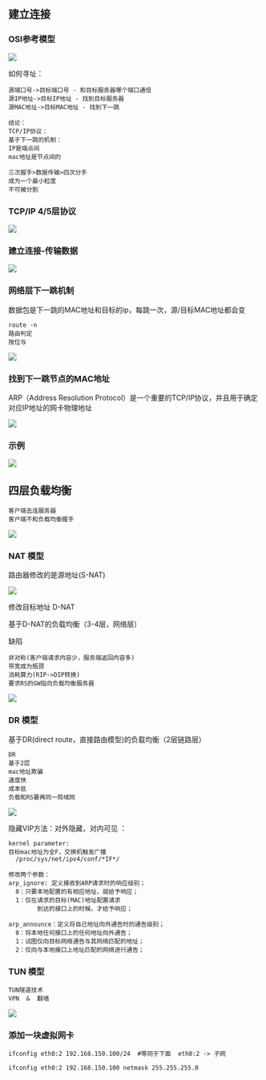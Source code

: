 ## 建立连接

### OSI参考模型

![](../../images/OSI7层.png)

如何寻址：
```text
源端口号->目标端口号 - 和目标服务器哪个端口通信
源IP地址->目标IP地址 - 找到目标服务器
源MAC地址->目标MAC地址 - 找到下一跳
```

```text
结论：
TCP/IP协议：
基于下一跳的机制：
IP是端点间
mac地址是节点间的
```

```text
三次握手>数据传输>四次分手
成为一个最小粒度
不可被分割
```

### TCP/IP 4/5层协议

![](../../images/TCP_IP协议.png)

### 建立连接-传输数据

![](../../images/建立连接-传输数据.png)

### 网络层下一跳机制

数据包是下一跳的MAC地址和目标的ip，每跳一次，源/目标MAC地址都会变

```text
route -n
路由判定
按位与
```

![](../../images/下一跳.png)

### 找到下一跳节点的MAC地址

ARP（Address Resolution Protocol）是一个重要的TCP/IP协议，并且用于确定对应IP地址的网卡物理地址

![](../../images/mac.png)


### 示例

![](../../images/访问示例.png)


## 四层负载均衡

```text
客户端去连服务器
客户端不和负载均衡握手

```
![](../../images/4层负载均衡.png)


### NAT 模型

路由器修改的是源地址(S-NAT)

![](../../images/S-NAT.png)


修改目标地址 D-NAT

基于D-NAT的负载均衡（3-4层，网络层）

缺陷
```text
非对称(客户端请求内容少，服务端返回内容多)
带宽成为瓶颈
消耗算力(RIP->DIP转换)
要求RS的GW指向负载均衡服务器
```
![](../../images/D-NAT.png)

### DR 模型

基于DR(direct route，直接路由模型)的负载均衡（2层链路层）

```text
DR
基于2层
mac地址欺骗
速度快
成本低
负载和RS要再同一局域网
```

![](../../images/DR.png)


隐藏VIP方法：对外隐藏，对内可见 ：
```
kernel parameter:
目标mac地址为全F，交换机触发广播
  /proc/sys/net/ipv4/conf/*IF*/
  
修改两个参数：  
arp_ignore: 定义接收到ARP请求时的响应级别；
  0：只要本地配置的有相应地址，就给予响应；
  1：仅在请求的目标(MAC)地址配置请求
        到达的接口上的时候，才给予响应；

arp_announce：定义将自己地址向外通告时的通告级别；
  0：将本地任何接口上的任何地址向外通告；
  1：试图仅向目标网络通告与其网络匹配的地址；
  2：仅向与本地接口上地址匹配的网络进行通告；

```

### TUN 模型

```text
TUN隧道技术
VPN  &  翻墙
```

![](../../images/TUN.png)


### 添加一块虚拟网卡

```text
ifconfig eth0:2 192.168.150.100/24  #等同于下面  eth0:2 -> 子网

ifconfig eth0:2 192.168.150.100 netmask 255.255.255.0

```
